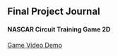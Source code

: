 ## Final Project Journal

#### NASCAR Circuit Training Game 2D

[Game Video Demo](https://youtu.be/b6Us0yah0hc)
